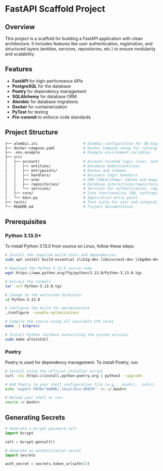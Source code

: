 # FastAPI Scaffold Project

## Overview

This project is a scaffold for building a FastAPI application with clean architecture. It includes features like user authentication, registration, and structured layers (entities, services, repositories, etc.) to ensure modularity and scalability.

## Features

- **FastAPI** for high-performance APIs
- **PostgreSQL** for the database
- **Poetry** for dependency management
- **SQLAlchemy** for database ORM
- **Alembic** for database migrations
- **Docker** for containerization
- **PyTest** for testing
- **Pre-commit** to enforce code standards

## Project Structure

```bash
├── alembic.ini                     # Alembic configuration for DB migrations
├── docker-compose.yaml             # Docker Compose setup for running the project
├── .env.example                    # Example environment variables
├── src/
│   ├── account/                    # Account-related logic (user, auth, etc.)
│   │   ├── entities/               # Database models/entities
│   │   ├── entrypoints/            # Routes and schemas
│   │   ├── handlers/               # Business logic handlers
│   │   ├── orm/                    # ORM (SQLAlchemy) tables and mappings
│   │   ├── repositories/           # Database interactions/repositories
│   │   └── services/               # Services for authentication, registration, etc.
│   ├── core/                       # Core functionality (DB, settings, logging, etc.)
│   └── main.py                     # Application entry point
├── tests/                          # Test suite for unit and integration tests
└── README.md                       # Project documentation
```

## Prerequisites

### **Python 3.13.0+**

To install Python 3.13.0 from source on Linux, follow these steps:

```bash
# Install the required build tools and dependencies
sudo apt install build-essential zlib1g-dev libncurses5-dev libgdbm-dev libnss3-dev libssl-dev libreadline-dev libffi-dev libsqlite3-dev

# Download the Python 3.13.0 source code
wget https://www.python.org/ftp/python/3.13.0/Python-3.13.0.tgz

# Extract the tarball
tar -xvf Python-3.13.0.tgz

# Change to the extracted directory
cd Python-3.13.0

# Configure the build for optimizations
./configure --enable-optimizations

# Compile the source using all available CPU cores
make -j $(nproc)

# Install Python (without overwriting the system version)
sudo make altinstall
```

### **Poetry**

Poetry is used for dependency management. To install Poetry, run:

```bash
# Install using the official installer script
curl -sSL https://install.python-poetry.org | python3 --upgrade

# Add Poetry to your shell configuration file (e.g., .bashrc, .zshrc)
echo 'export PATH="$HOME/.local/bin:$PATH"' >> ~/.bashrc

# Reload your shell or run:
source ~/.bashrc
```

## Generating Secrets

```python
# Generate a bcrypt password salt
import bcrypt

salt = bcrypt.gensalt()

# Generate an authentication secret
import secrets

auth_secret = secrets.token_urlsafe(32)
```

